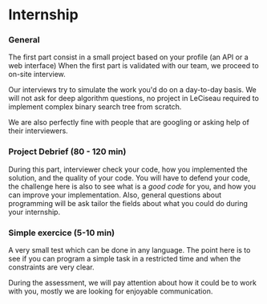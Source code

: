 
# Internship  

### General

The first part consist in a small project based on your profile (an API or a web interface)
When the first part is validated with our team, we proceed to on-site interview.

Our interviews try to simulate the work you'd do on a day-to-day basis. 
We will not ask for deep algorithm questions, no project in LeCiseau  required to implement complex binary search tree from scratch.

We are also perfectly fine with people that are googling or asking help of their interviewers.



### Project Debrief (80 - 120 min)

During this part, interviewer check your code, how you implemented the solution, and the quality of your code.
You will have to defend your code, the challenge here is also to see what is a _good code_ for you, and how you can improve your implementation.
Also, general questions about programming will be ask tailor the fields about what you could do during your internship.



### Simple exercice (5-10 min)

A very small test which can be done in any language. The point here is to see if you can program a simple task in a restricted time and when the constraints are very clear.


During the assessment, we will pay attention about how it could be to work with you, mostly we are looking for enjoyable communication.
